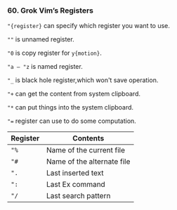 ### 60. Grok Vim’s Registers

`"{register}` can specify which register you want to use.

`""` is unnamed register.

`"0` is copy register for `y{motion}`.

`"a – "z` is named register.

`"_` is black hole register,which won't save operation.

`"+` can get the content from system clipboard.

`"*` can put things into the system clipboard.

`"=` register can use to do some computation.

|Register | Contents|
|---------|---------|
|`"%` | Name of the current file |
|`"#` | Name of the alternate file| 
|`".` | Last inserted text|
|`":` | Last Ex command|
|`"/` | Last search pattern|

